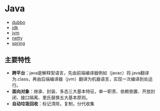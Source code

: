 # Java

- [dubbo](./dubbo/README.md)
- [jdk](./jdk/README.md)
- [jvm](./jvm/README.md)
- [netty](./netty/README.md)
- [spring](./spring/README.md)

## 主要特性
- **跨平台**：java是解释型语言，先由前端编译器例如（javac）将.java翻译为.class，再由后端编译器（jvm）翻译为机器语言，实现一次编译到处运行。
- **面向对象**：继承、封装、多态三大基本特征，单一职责、依赖倒置、开放封闭、接口隔离、里氏替换五大基本原则。
- **自动垃圾回收**：标记清除，复制，分代收集 